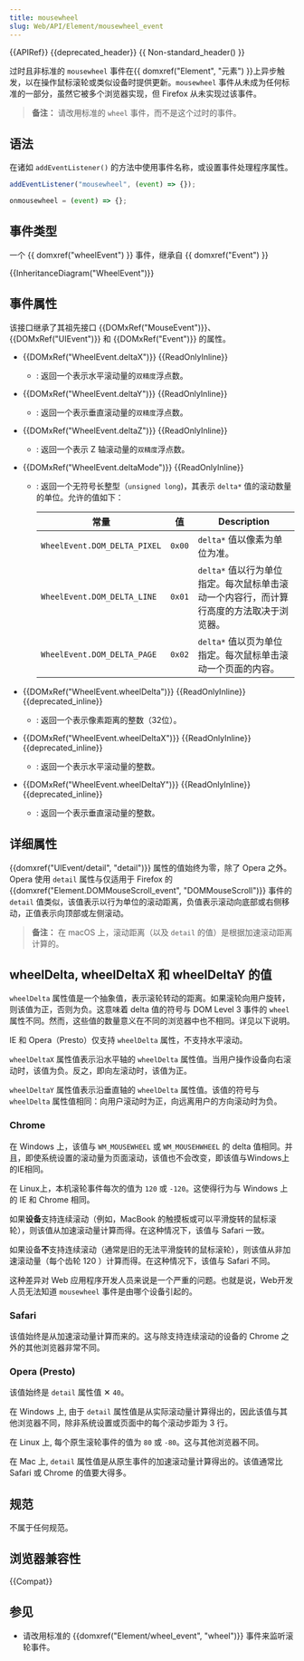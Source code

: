 ```yaml
---
title: mousewheel
slug: Web/API/Element/mousewheel_event
---
```


{{APIRef}} {{deprecated_header}} {{ Non-standard_header() }}

过时且非标准的 `mousewheel` 事件在{{ domxref("Element", "元素") }}上异步触发，以在操作鼠标滚轮或类似设备时提供更新。`mousewheel` 事件从未成为任何标准的一部分，虽然它被多个浏览器实现，但 Firefox 从未实现过该事件。

> **备注：** 请改用标准的 `wheel` 事件，而不是这个过时的事件。

## 语法

在诸如 `addEventListener()` 的方法中使用事件名称，或设置事件处理程序属性。

```js
addEventListener("mousewheel", (event) => {});

onmousewheel = (event) => {};
```

## 事件类型

一个 {{ domxref("wheelEvent") }} 事件，继承自 {{ domxref("Event") }}

{{InheritanceDiagram("WheelEvent")}}

## 事件属性

该接口继承了其祖先接口 {{DOMxRef("MouseEvent")}}、{{DOMxRef("UIEvent")}} 和 {{DOMxRef("Event")}} 的属性。

- {{DOMxRef("WheelEvent.deltaX")}} {{ReadOnlyInline}}

  - : 返回一个表示水平滚动量的`双精度`浮点数。

- {{DOMxRef("WheelEvent.deltaY")}} {{ReadOnlyInline}}

  - : 返回一个表示垂直滚动量的`双精度`浮点数。

- {{DOMxRef("WheelEvent.deltaZ")}} {{ReadOnlyInline}}

  - : 返回一个表示 Z 轴滚动量的`双精度`浮点数。

- {{DOMxRef("WheelEvent.deltaMode")}} {{ReadOnlyInline}}
  - : 返回一个无符号长整型（`unsigned long`)，其表示 `delta*` 值的滚动数量的单位。允许的值如下：

    | 常量                     | 值  | Description                                                                           |
    | ---------------------------- | ------ | -------------------------------------------|
    | `WheelEvent.DOM_DELTA_PIXEL` | `0x00` | `delta*` 值以像素为单位为准。                                                     |
    | `WheelEvent.DOM_DELTA_LINE`  | `0x01` | `delta*` 值以行为单位指定。每次鼠标单击滚动一个内容行，而计算行高度的方法取决于浏览器。        |
    | `WheelEvent.DOM_DELTA_PAGE`  | `0x02` | `delta*` 值以页为单位指定。每次鼠标单击滚动一个页面的内容。                              |

- {{DOMxRef("WheelEvent.wheelDelta")}} {{ReadOnlyInline}} {{deprecated_inline}}

  - : 返回一个表示像素距离的整数（32位）。

- {{DOMxRef("WheelEvent.wheelDeltaX")}} {{ReadOnlyInline}} {{deprecated_inline}}

  - : 返回一个表示水平滚动量的整数。

- {{DOMxRef("WheelEvent.wheelDeltaY")}} {{ReadOnlyInline}} {{deprecated_inline}}

  - : 返回一个表示垂直滚动量的整数。

## 详细属性

{{domxref("UIEvent/detail", "detail")}} 属性的值始终为零，除了 Opera 之外。Opera 使用 `detail` 属性与仅适用于 Firefox 的 {{domxref("Element.DOMMouseScroll_event", "DOMMouseScroll")}} 事件的 `detail` 值类似，该值表示以行为单位的滚动距离，负值表示滚动向底部或右侧移动，正值表示向顶部或左侧滚动。

> **备注：** 在 macOS 上，滚动距离（以及 `detail` 的值）是根据加速滚动距离计算的。

## wheelDelta, wheelDeltaX 和 wheelDeltaY 的值

`wheelDelta` 属性值是一个抽象值，表示滚轮转动的距离。如果滚轮向用户旋转，则该值为正，否则为负。这意味着 delta 值的符号与 DOM Level 3 事件的 `wheel` 属性不同。然而，这些值的数量意义在不同的浏览器中也不相同。详见以下说明。

IE 和 Opera（Presto）仅支持 `wheelDelta` 属性，不支持水平滚动。

`wheelDeltaX` 属性值表示沿水平轴的 `wheelDelta` 属性值。当用户操作设备向右滚动时，该值为负。反之，即向左滚动时，该值为正。

`wheelDeltaY` 属性值表示沿垂直轴的 `wheelDelta` 属性值。该值的符号与 `wheelDelta` 属性值相同：向用户滚动时为正，向远离用户的方向滚动时为负。

### Chrome

在 Windows 上，该值与 `WM_MOUSEWHEEL` 或 `WM_MOUSEHWHEEL` 的 delta 值相同。并且，即使系统设置的滚动量为页面滚动，该值也不会改变，即该值与Windows上的IE相同。

在 Linux上，本机滚轮事件每次的值为 `120` 或 `-120`。这使得行为与 Windows 上的 IE 和 Chrome 相同。

如果**设备**支持连续滚动（例如，MacBook 的触摸板或可以平滑旋转的鼠标滚轮），则该值从加速滚动量计算而得。在这种情况下，该值与 Safari 一致。

如果设备**不**支持连续滚动（通常是旧的无法平滑旋转的鼠标滚轮），则该值从非加速滚动量（每个齿轮 120 ）计算而得。在这种情况下，该值与 Safari 不同。

这种差异对 Web 应用程序开发人员来说是一个严重的问题。也就是说，Web开发人员无法知道 `mousewheel` 事件是由哪个设备引起的。

### Safari

该值始终是从加速滚动量计算而来的。这与除支持连续滚动的设备的 Chrome 之外的其他浏览器非常不同。

### Opera (Presto)

该值始终是 `detail` 属性值 ✕ `40`。

在 Windows 上, 由于 `detail` 属性值是从实际滚动量计算得出的，因此该值与其他浏览器不同，除非系统设置或页面中的每个滚动步距为 3 行。

在 Linux 上, 每个原生滚轮事件的值为 `80` 或 `-80`。这与其他浏览器不同。

在 Mac 上, `detail` 属性值是从原生事件的加速滚动量计算得出的。该值通常比 Safari 或 Chrome 的值要大得多。

## 规范

不属于任何规范。

## 浏览器兼容性

{{Compat}}

## 参见

- 请改用标准的 {{domxref("Element/wheel_event", "wheel")}} 事件来监听滚轮事件。
